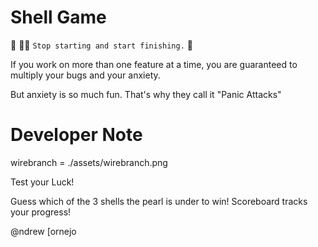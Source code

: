 # Shell Game

🦸 🦸‍♂️ `Stop starting and start finishing.` 🏁

If you work on more than one feature at a time, you are guaranteed to multiply your bugs and your anxiety.

But anxiety is so much fun. That's why they call it "Panic Attacks" 

# Developer Note

wirebranch = ./assets/wirebranch.png

Test your Luck!

Guess which of the 3 shells the pearl is under to win!
Scoreboard tracks your progress!


@ndrew [ornejo 